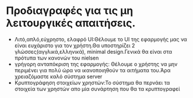 # Προδιαγραφές για τις μη λειτουργικές απαιτήσεις.

* Λιτό,απλό,εύχρηστο, ελαφρό UI:Θέλουμε το UI της εφαρμογής μας να είναι ευχάριστο για τον χρήστη.Θα υποστηρίζει 2 γλώσσες(αγγλικά,ελληνικά), minimal design.Γενικά θα είναι στα πρότυπα των κανονών του nielsen
* γρήγορη ανταπόκριση της εφαρμογής: Θέλουμε ο χρήστης να μην περιμένει για πολύ ώρα να ικανοποιηθούν τα αιτήματα του.Άρα χρειαζόμαστε καλό σύστημα server
* Κρυπτογράφηση στοιχείων χρηστών:Το σύστημα θα περνάει τα στοιχεία των χρηστών απο μία συνάρτηση που θα τα κρυπτογραφεί 


